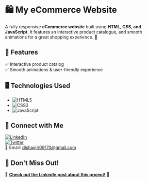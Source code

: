 # 🛍️ My eCommerce Website

A fully responsive **eCommerce website** built using **HTML, CSS, and JavaScript**. It features an interactive product catalogue, and smooth animations for a great shopping experience. 🚀

## 🚀 Features

✅ Interactive product catalog  
✅ Smooth animations & user-friendly experience  

## 🖥️ Technologies Used
- ![HTML5](https://img.shields.io/badge/-HTML5-orange?logo=html5&logoColor=white)
- ![CSS3](https://img.shields.io/badge/-CSS3-blue?logo=css3&logoColor=white)
- ![JavaScript](https://img.shields.io/badge/-JavaScript-yellow?logo=javascript&logoColor=black)

## 🔗 Connect with Me
[![LinkedIn](https://img.shields.io/badge/-LinkedIn-blue?logo=linkedin&logoColor=white)](https://www.linkedin.com/in/disha-giri-414a72314/)  
[![Twitter](https://img.shields.io/badge/-Twitter-blue?logo=twitter&logoColor=white)](https://x.com/Dev_DishaGiri)  
📧 Email: dishagiri09170@gmail.com

## 📢 Don't Miss Out!
🔗 **[Check out the LinkedIn post about this project!](your-linkedin-post-url)** 🎉
